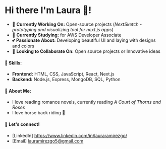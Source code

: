 # Hi there I'm Laura 👋!

- 🔭 **Currently Working On:** Open-source projects (*NextSketch - prototyping and visualizing tool for next.js apps*)
- 🌱 **Currently Studying:** for AWS Developer Associate
- 💕 **Passionate About:** Developing beautiful UI and laying with designs and colors
- 👯 **Looking to Collaborate On:** Open source projects or Innovative ideas
#### 🚀 **Skills:**
- **Frontend:** HTML, CSS, JavaScript, React, Next.js
- **Backend:** Node.js, Express, MongoDB, SQL, Python
#### 🎉 **About Me:**
- I love reading romance novels, currently reading *A Court of Thorns and Roses*
- I love horse back riding 🐴
#### 📧 **Let's connect!**
- [LinkedIn] https://www.linkedin.com/in/lauraramirezgo/
- [Email] lauramirezgo5@gmail.com

